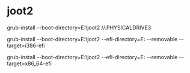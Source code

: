 # joot2

grub-install --boot-directory=E:\joot2 //.PHYSICALDRIVE3

grub-install --boot-directory=E:\joot2 --efi-directory=E: --removable --target=i386-efi

grub-install --boot-directory=E:\joot2 --efi-directory=E: --removable --target=x86_64-efi
